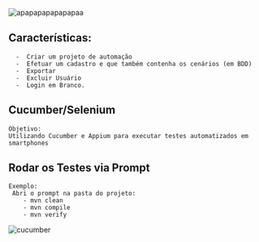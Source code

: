 ![apapapapapapapaa](https://user-images.githubusercontent.com/20347604/83002579-9d14cc80-9fe3-11ea-886f-5bff4b80009b.jpg)




## Características: 
  	  -  Criar um projeto de automação 
	  -  Efetuar um cadastro e que também contenha os cenários (em BDD)
	  -  Exportar
	  -  Excluir Usuário
	  -  Login em Branco.
	  

## Cucumber/Selenium 

	Objetivo:
	Utilizando Cucumber e Appium para executar testes automatizados em smartphones

## Rodar os Testes via Prompt

	Exemplo: 
	 Abri o prompt na pasta do projeto:
        - mvn clean
        - mvn compile
        - mvn verify

![cucumber](https://user-images.githubusercontent.com/20347604/82463713-87f3e700-9a93-11ea-9381-1b7a297ef0eb.PNG)

